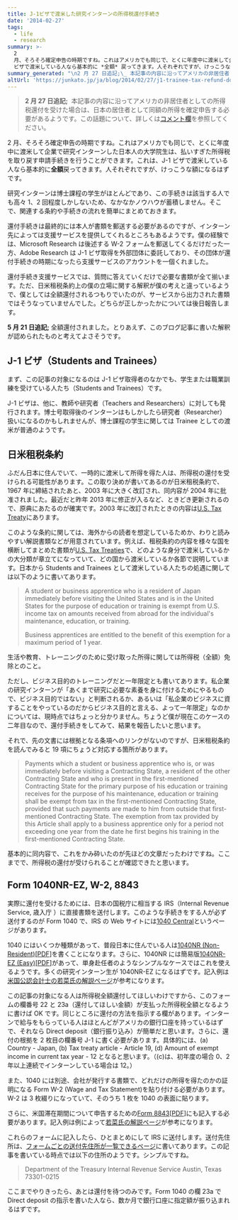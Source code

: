 ```yaml
---
title: J-1ビザで渡米した研究インターンの所得税還付手続き
date: '2014-02-27'
tags:
  - life
  - research
summary: >-
  2
  月、そろそろ確定申告の時期ですね。これはアメリカでも同じで、とくに年度中に渡米して企業で研究インターンした日本人の大学院生は、払いすぎた所得税を取り戻す申請手続きを行うことができます。これは、J-1
  ビザで渡米している人なら基本的に *全額* 戻ってきます。人それぞれですが、けっこうな額になるはずです。
summary_generated: "\n2 月 27 日追記;\_ 本記事の内容に沿ってアメリカの非居住者としての所得税還付を受けた場合は、日本の居住者として同額の所得を確定申告する必要があるようです。この話題について、詳しくはコメント欄を参照してください。2 月、そろそろ確定申告の時期ですね。これはアメリカでも..."
altUrl: 'https://junkato.jp/ja/blog/2014/02/27/j1-trainee-tax-refund-docs-for-irs/'
---
```


> **2 月 27 日追記;**  本記事の内容に沿ってアメリカの非居住者としての所得税還付を受けた場合は、日本の居住者として同額の所得を確定申告する必要があるようです。この話題について、詳しくは[コメント欄](https://junkato.jp/ja/blog/2014/02/27/j1-trainee-tax-refund-docs-for-irs/#comment-3619)を参照してください。

2 月、そろそろ確定申告の時期ですね。これはアメリカでも同じで、とくに年度中に渡米して企業で研究インターンした日本人の大学院生は、払いすぎた所得税を取り戻す申請手続きを行うことができます。これは、J-1 ビザで渡米している人なら基本的に**全額**戻ってきます。人それぞれですが、けっこうな額になるはずです。

研究インターンは博士課程の学生がほとんどであり、この手続きは該当する人でも高々 1、2 回程度しかしないため、なかなかノウハウが蓄積しません。そこで、関連する条約や手続きの流れを簡単にまとめておきます。

還付手続きは最終的には本人が書類を郵送する必要があるのですが、インターン先によっては支援サービスを提供してくれるところもあるようです。僕の経験では、Microsoft Research は後述する W-2 フォームを郵送してくるだけだった一方、Adobe Research は J-1 ビザ取得を外部団体に委託しており、その団体が還付手続きの時期になったら支援サービスのアカウントを一個くれました。

還付手続き支援サービスでは、質問に答えていくだけで必要な書類が全て揃います。ただ、日米租税条約上の僕の立場に関する解釈が僕の考えと違っているようで、僕としては全額還付されるつもりでいたのが、サービスから出力された書類ではそうなっていませんでした。どちらが正しかったかについては後日報告します。

**5 月 21 日追記;** 全額還付されました。とりあえず、このブログ記事に書いた解釈が認められたものと考えてよさそうです。

## J-1 ビザ（Students and Trainees）

まず、この記事の対象になるのは J-1 ビザ取得者のなかでも、学生または職業訓練を受けている人たち（Students and Trainees）です。

J-1 ビザは、他に、教師や研究者（Teachers and Researchers）に対しても発行されます。博士号取得後のインターンはもしかしたら研究者（Researcher）扱いになるのかもしれませんが、博士課程の学生に関しては Trainee としての渡米が普通のようです。

## 日米租税条約

ふだん日本に住んでいて、一時的に渡米して所得を得た人は、所得税の還付を受けられる可能性があります。この取り決めが書いてあるのが日米租税条約で、1967 年に締結されたあと、2003 年に大きく改訂され、同内容が 2004 年に批准されました。最近だと昨年 2013 年に修正が入るなど、ときどき更新されるので、原典にあたるのが確実です。2003 年に改訂されたときの内容は[U.S. Tax Treaty](http://www.treasury.gov/resource-center/tax-policy/treaties/Documents/japantreaty.pdf "Convention between the government of the United States of America and the government of Japan for the avoidance of double taxation and the prevention of fiscal evasion with respect to taxes on income")にあります。

このような条約に関しては、海外からの読者を想定しているためか、わりと読みやすい解説書類などが用意されています。例えば、租税条約の内容を様々な国を横断してまとめた書類が[U.S. Tax Treaties](http://www.irs.gov/pub/irs-prior/p901--2013.pdf)で、どのような身分で渡米しているかの大分類が章立てになっていて、どの国から渡米しているか各節で説明しています。日本から Students and Trainees として渡米している人たちの処遇に関しては以下のように書いてあります。

> A student or business apprentice who is a resident of Japan immediately before visiting the United States and is in the United States for the purpose of education or training is exempt from U.S. income tax on amounts received from abroad for the individual's maintenance, education, or training.
>
> Business apprentices are entitled to the benefit of this exemption for a maximum period of 1 year.

生活や教育、トレーニングのために受け取った所得に関しては所得税（全額）免除とのこと。

ただし、ビジネス目的のトレーニングだと一年限定とも書いてあります。私企業の研究インターンが「あくまで研究に必要な素養を身に付けるためにやるもので、ビジネス目的ではない」と判断されるか、あるいは「私企業のビジネスに資することをやっているのだからビジネス目的と言える、よって一年限定」なのかについては、現時点ではちょっと分かりません。ちょうど僕が現在このケースの二年目なので、還付手続きをしてみて、結果を報告したいと思います。

それで、先の文書には根拠となる条項へのリンクがないのですが、日米租税条約を読んでみると 19 項にちょうど対応する箇所があります。

> Payments which a student or business apprentice who is, or was immediately before visiting a Contracting State, a resident of the other Contracting State and who is present in the first-mentioned Contracting State for the primary purpose of his education or training receives for the purpose of his maintenance, education or training shall be exempt from tax in the first-mentioned Contracting State, provided that such payments are made to him from outside that first-mentioned Contracting State. The exemption from tax provided by this Article shall apply to a business apprentice only for a period not exceeding one year from the date he first begins his training in the first-mentioned Contracting State.

基本的に同内容で、これをかみ砕いたのが先ほどの文章だったわけですね。ここまでで、所得税の還付が受けられることが確認できたと思います。

## Form 1040NR-EZ, W-2, 8843

実際に還付を受けるためには、日本の国税庁に相当する IRS（Internal Revenue Service, 歳入庁 ‎）に直接書類を送付します。このような手続きをする人が必ず送付するのが Form 1040 で、IRS の Web サイトには[1040 Central](http://www.irs.gov/Individuals/1040-Central)というページがあります。

1040 にはいくつか種類があって、普段日本に住んでいる人は[1040NR (Non-Resident)](http://www.irs.gov/uac/Form-1040NR,-U.S.-Nonresident-Alien-Income-Tax-Return)\[[PDF](http://www.irs.gov/pub/irs-pdf/f1040nr.pdf)\]を書くことになります。さらに、1040NR には簡易版[1040NR-EZ (Easy)](http://www.irs.gov/uac/Form-1040NR-EZ,-U.S.-Income-Tax-Return-for-Certain-Nonresident-Aliens-With-No-Dependents)\[[PDF](http://www.irs.gov/pub/irs-pdf/f1040nre.pdf)\]があって、単身赴任者のようなシンプルなケースではこれを使えるようです。多くの研究インターン生が 1040NR-EZ になるはずです。記入例は[米国公認会計士の若菜氏の解説ページ](http://www.wakanacpa.com/TaxWebSite/MainContents/1040NREZ.htm)が参考になります。

この記事の対象になる人は所得税全額還付してほしいわけですから、このフォームの欄番号 22 と 23a（還付してほしい金額）が支払った所得税全額となるように書けば OK です。同じところに還付の方法を指示する欄があります。インターンで給与をもらっている人はほとんどがアメリカの銀行口座を持っているはずで、それなら Direct deposit（銀行振り込み）が簡単だと思います。さらに、還付の根拠を 2 枚目の欄番号 J-1 に書く必要があります。具体的には、(a) Country - Japan, (b) Tax treaty article - Article 19, (d) Amount of exempt income in current tax year - 12 となると思います。（(c)は、初年度の場合 0、2 年以上連続でインターンしている場合は 12。）

また、1040 には別途、会社が発行する書類で、どれだけの所得を得たのかの証明になる Form W-2 (Wage and Tax Statement)を貼り付ける必要があります。W-2 は 3 枚綴りになっていて、そのうち 1 枚を 1040 の表面に貼ります。

さらに、米国滞在期間について申告するための[Form 8843](http://www.irs.gov/uac/Form-8843,-Statement-for-Exempt-Individuals-and-Individuals-With-a-Medical-Condition-1)\[[PDF](http://www.irs.gov/pub/irs-pdf/f8843.pdf)\]にも記入する必要があります。記入例は例によって[若菜氏の解説ページ](http://www.wakanacpa.com/TaxWebSite/MainContents/form8843.htm)が参考になります。

これらのフォームに記入したら、ひとまとめにして IRS に送付します。送付先住所は、[フォームごとの送付先住所が一覧できるページ](http://www.irs.gov/uac/Where-to-File----Forms-Beginning-With-The-Number-1)に書いてあります。この記事を書いている時点では以下の住所のようです。シンプルですね。

> Department of the Treasury Internal Revenue Service Austin, Texas 73301-0215

ここまでやりきったら、あとは還付を待つのみです。Form 1040 の欄 23a で Direct deposit の指示を書いた人なら、数か月で銀行口座に指定額が振り込まれるはずです。
